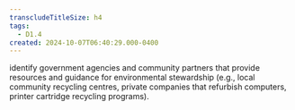 ```yaml
---
transcludeTitleSize: h4
tags:
  - D1.4
created: 2024-10-07T06:40:29.000-0400
---
```

identify government agencies and community partners that provide resources and guidance for environmental stewardship (e.g., local community recycling centres, private companies that refurbish computers, printer cartridge recycling programs).